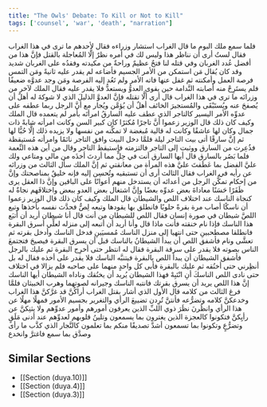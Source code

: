 ```yaml
---
title: "The Owls' Debate: To Kill or Not to Kill"
tags: ['counsel', 'war', 'death', "narration"]
---
```


 فلما سمع ملك البوم ما قال الغراب استشار وزراءه فقال لأحدهم ما ترى في هذا الغراب فقال لستُ أرى أن نناظر هذا وليس لك في أمره نظرٌ إلَّا المُعاجلة بالقتل فإنَّ هذا من أفضل عُدد الغربان وفي قتله لنا فتحٌ عظيمٌ وراحةٌ من مكيدته وفقدُه على الغربان شديد وقد كان يُقال مَن استمكن من الأمر الجسيم فأضاعه لم يقدر عليه ثانيةً ومَن التمس فرصة العمل وأمكنته ثم غفل عنها فاته الأمر ولم تَعُد إليه الفرصة ومَن وجد عدوَّه ضعيفًا فلم يستَرِحْ منه أصابته النَّدامة حين يقوى العدوُّ ويستعدُّ فلا يقدر عليه
فقال الملك لآخر من وزرائه ما ترى في هذا الغراب قال أرى ألَّا تقتله فإنَّ العدوَّ الذليلَ الذي لا شوكةَ له أهلٌ أن يُصفحَ عنه ويُستَبْقَى والمُستجيرَ الخائف أهلٌ أن يُؤمَّن ويُجار مع أنَّ الرجل ربما عطفه على عدوِّه الأمر اليسير كالتاجر الذي عطف عليه السارقُ امرأتَه بأمر لم يتعمده قال الملك وكيف كان ذلك قال الوزير زعموا أنَّ تاجرًا مُكثرًا كان كبير السن وكانت امرأته شابةً ذات جمال وكان لها عاشقًا وكانت له قالية مُبغضة لا تمكِّنه من نفسها ولا يزيده ذلك إلَّا حُبًّا لها ثم إنَّ سارقًا أتى بيت التاجر ليلة فلمَّا دخل البيت وافق التاجر نائمًا وامرأته مُستيقظة فذُعِرت من السارق ووثبت إلى التاجر فالتزمته فاستيقظ التاجر وقال من أين هذه النِّعمة فلما بَصُر بالسارق قال أيها السارق أنت في حِلٍّ مما أردتَ أخذَه من مالي ومتاعي ولك عليَّ الفضل بما عَطَفتَ عليَّ هذه المرأة من معانقتي
ثم إنَّ الملك سأل الثالث من وزرائه عن رأيه في الغراب فقال الثالث أرى أن تستبقيه وتُحسِن إليه فإنه خليقٌ بمناصحتك وإنَّ من إحكام تمكُّن الرجل من أعدائه أن يستدخل منهم أعوانًا على الباقين وإنَّ ذا العقل يرى ظَفَرًا حَسَنًا معاداةَ بعض عدوِّه بعضًا وإنَّ اشتغال بعض العدو ببعض واختلافَهم نجاةٌ له كنجاة الناسك عند اختلاف اللص والشيطان
قال الملك وكيف كان ذلك
قال الوزير زعموا أن ناسكًا أصاب مرة بقرةً حلوبًا فانطلق بها يقودها وتبعه لِصٌّ فحدَّث نفسه بأخذها وتبع اللصَّ شيطان في صورة إنسان فقال اللص للشيطان من أنت قال أنا شيطان أريد أن أتبَع هذا الناسك فإذا نام خنقته فأنت ماذا قال وأنا أريد أن أتبعه إلى منزله لعلِّي أسرق البقرة فانطلقا مصطحبينِ حتى انتهيا إلى منزل الناسك مُمسيَينِ فدخل الناسك وأدخل بقرته ثم تعشَّى ونام فأشفق اللص أن يبدأ الشيطانُ بالناسك قبل أن يسرق البقرة فيصيحَ فتجتمعَ الناس بصوته فلا يقدر على سرقة البقرة فقال له انتظر حتى أخرِج البقرة ثم عليك بالرجل فأشفق الشيطان أن يبدأ اللص بالبقرة فيتنبَّه الناسك فلا يقدر على أخذه فقال له بل أنظِرني حتى أخنُقه ثم عليك بالبقرة فأبى كل واحدٍ منهما على صاحبه فلم يزالا في اختلاف حتى نادى اللص الناسكَ أنِ انْتَبِهْ فهذا الشيطان يُريد أن يخنُقك وناداه الشيطان أيها الناسك إنَّ هذا اللص يريد أن يسرق بقرتك فانتبه الناسك وجيرانه لصوتهما وهرب الخبيثان
فلمَّا فرغ الثالث من كلامه قال الأول الذي أشار بقتل الغراب أراكُنَّ قد غرَّكنَّ هذا الغراب وخدعكنَّ كلامه وتضرُّعه فأنتنَّ تُرِدن تضييعَ الرأي والتغرير بجسيم الأمور فمهلًا مهلًا عن هذا الرأي وانظُرنَ نظَرَ ذوي اللبِّ الذين يعرفون أمورهم وأمور عدوِّهم ولا يثنِكنَّ عن رأيِكنَّ فتكونوا كالعجزة الذين يغترون بما يسمعون وتلينُ قلوبهم لعدوِّهم عند أدنى مَلَقٍ وتضرُّعٍ وتكونوا بما تسمعون أشدَّ تصديقًا منكم بما تعلمون كالنَّجار الذي كذَّب ما رأى وصدَّق بما سمع فاغترَّ وانخدع

## Similar Sections
- [[Section (duya.10)]]
 - [[Section (duya.4)]]
 - [[Section (duya.3)]]
